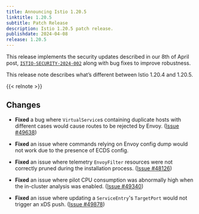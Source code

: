 ```yaml
---
title: Announcing Istio 1.20.5
linktitle: 1.20.5
subtitle: Patch Release
description: Istio 1.20.5 patch release.
publishdate: 2024-04-08
release: 1.20.5
---
```


This release implements the security updates described in our 8th of April post, [`ISTIO-SECURITY-2024-002`](/pt-br/news/security/istio-security-2024-002) along with bug fixes to improve robustness.

This release note describes what’s different between Istio 1.20.4 and 1.20.5.

{{< relnote >}}

## Changes

- **Fixed** a bug where `VirtualService`s containing duplicate hosts with different cases would cause routes to be rejected by Envoy.
  ([Issue #49638](https://github.com/istio/istio/issues/49638))

- **Fixed** an issue where commands relying on Envoy config dump would not work due to the presence of ECDS config.

- **Fixed** an issue where telemetry `EnvoyFilter` resources were not correctly pruned during the installation process.
  ([Issue #48126](https://github.com/istio/istio/issues/48126))

- **Fixed** an issue where pilot CPU consumption was abnormally high when the in-cluster analysis was enabled.
  ([Issue #49340](https://github.com/istio/istio/issues/49340))

- **Fixed** an issue where updating a `ServiceEntry`'s `TargetPort` would not trigger an xDS push.
  ([Issue #49878](https://github.com/istio/istio/issues/49878))
